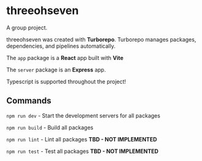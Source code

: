 # threeohseven

A group project.

threeohseven was created with **Turborepo**. Turborepo manages packages, dependencies, and pipelines automatically. 

The `app` package is a **React** app built with **Vite**

The `server` package is an **Express** app.

Typescript is supported throughout the project!

## Commands

`npm run dev` - Start the development servers for all packages

`npm run build` - Build all packages

`npm run lint` - Lint all packages **TBD - NOT IMPLEMENTED**

`npm run test` - Test all packages **TBD - NOT IMPLEMENTED**
